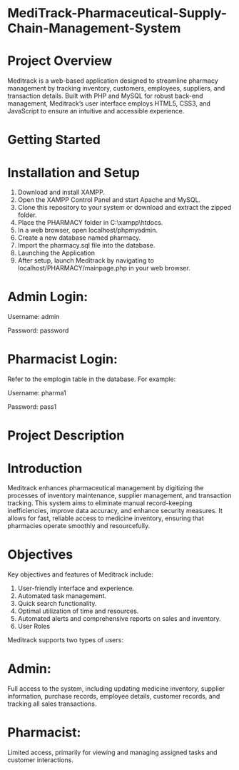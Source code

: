 # MediTrack-Pharmaceutical-Supply-Chain-Management-System

# Project Overview
Meditrack is a web-based application designed to streamline pharmacy management by tracking inventory, customers, employees, suppliers, and transaction details. Built with PHP and MySQL for robust back-end management, Meditrack’s user interface employs HTML5, CSS3, and JavaScript to ensure an intuitive and accessible experience.

# Getting Started
# Installation and Setup

1) Download and install XAMPP.
2) Open the XAMPP Control Panel and start Apache and MySQL.
3) Clone this repository to your system or download and extract the zipped folder.
4) Place the PHARMACY folder in C:\xampp\htdocs.
5) In a web browser, open localhost/phpmyadmin.
6) Create a new database named pharmacy.
7) Import the pharmacy.sql file into the database.
8) Launching the Application
9) After setup, launch Meditrack by navigating to localhost/PHARMACY/mainpage.php in your web browser.

# Admin Login:

Username: admin

Password: password

# Pharmacist Login: 
Refer to the emplogin table in the database. For example:

Username: pharma1

Password: pass1

# Project Description
# Introduction
Meditrack enhances pharmaceutical management by digitizing the processes of inventory maintenance, supplier management, and transaction tracking. This system aims to eliminate manual record-keeping inefficiencies, improve data accuracy, and enhance security measures. It allows for fast, reliable access to medicine inventory, ensuring that pharmacies operate smoothly and resourcefully.

# Objectives
Key objectives and features of Meditrack include:

1) User-friendly interface and experience.
2) Automated task management.
3) Quick search functionality.
4) Optimal utilization of time and resources.
5) Automated alerts and comprehensive reports on sales and inventory.
6) User Roles

Meditrack supports two types of users:

# Admin:
Full access to the system, including updating medicine inventory, supplier information, purchase records, employee details, customer records, and tracking all sales transactions.
# Pharmacist:
Limited access, primarily for viewing and managing assigned tasks and customer interactions.
